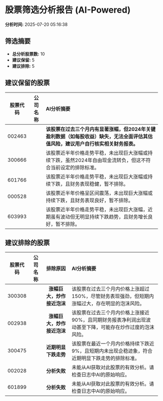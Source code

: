 # 股票筛选分析报告 (AI-Powered)

**分析时间:** 2025-07-20 05:16:38

## 筛选摘要

- **总分析股票数:** 10
- **建议保留:** 5
- **建议排除:** 5

## 建议保留的股票

| 股票代码 | 公司名称 | AI分析摘要 |
|:---:|:---:|:---|
| 002463 |  | **该股票在过去三个月内有显著涨幅，但2024年关键盈利数据（如每股收益）缺失，无法全面评估其估值风险，建议用户自行核实相关财务报表。** |
| 300666 |  | 该股票近半年价格走势平稳，未出现巨大涨幅或持续下跌，虽然2024年自由现金流转负，但这不符合当前设定的排除标准。 |
| 601766 |  | 该股票近半年价格走势平稳，未出现巨大涨幅或持续下跌，且财务表现稳健，暂不排除。 |
| 000528 |  | 该股票近半年价格呈区间震荡，未出现巨大涨幅或持续下跌，且财务表现良好，暂不排除。 |
| 603993 |  | 该股票近半年价格走势平稳，未出现巨大涨幅，近期虽有波动但无明显持续下跌趋势，且财务增长良好，暂不排除。 |

## 建议排除的股票

| 股票代码 | 公司名称 | 排除原因 | AI分析摘要 |
|:---:|:---:|:---:|:---|
| 300308 |  | **涨幅巨大，炒作接近泡沫** | 该股票在过去三个月内价格上涨超过150%，尽管财务表现强劲，但短期内涨幅过大，存在明显的泡沫风险。 |
| 002938 |  | **涨幅巨大，炒作接近泡沫** | 该股票在过去三个月内价格上涨接近90%，且同期财务报表净利润出现波动甚至下降，可能存在炒作过度的泡沫风险。 |
| 300475 |  | **近期明显下跌走势** | 该股票在最近一个月内价格持续下跌近9%，且短期内未出现企稳迹象，符合近期明显下跌走势的排除标准。 |
| 002028 |  | **分析失败** | 未能从AI获取对此股票的有效分析。请检查日志中AI的原始响应。 |
| 601899 |  | **分析失败** | 未能从AI获取对此股票的有效分析。请检查日志中AI的原始响应。 |
